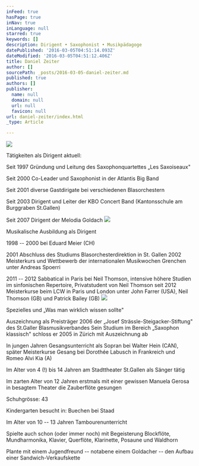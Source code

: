 ```yaml
---
inFeed: true
hasPage: true
inNav: true
inLanguage: null
starred: true
keywords: []
description: Dirigent • Saxophonist • Musikpädagoge
datePublished: '2016-03-05T04:51:14.093Z'
dateModified: '2016-03-05T04:51:12.406Z'
title: Daniel Zeiter
author: []
sourcePath: _posts/2016-03-05-daniel-zeiter.md
published: true
authors: []
publisher:
  name: null
  domain: null
  url: null
  favicon: null
url: daniel-zeiter/index.html
_type: Article

---
```

![](https://s3-us-west-2.amazonaws.com/the-grid-img/p/65bf03fa4afdc51ffd577d0f52e1cad3c3a9edef.jpg)

Tätigkeiten als Dirigent aktuell: 

Seit 1997 Gründung und Leitung des Saxophonquartettes „Les Saxoiseaux" 

Seit 2000 Co-Leader und Saxophonist in der Atlantis Big Band 

Seit 2001 diverse Gastdirigate bei verschiedenen Blasorchestern 

Seit 2003 Dirigent und Leiter der KBO Concert Band (Kantonsschule am Burggraben St.Gallen) 

Seit 2007 Dirigent der Melodia Goldach
![](https://the-grid-user-content.s3-us-west-2.amazonaws.com/93af0211-7432-4270-999f-c9ea5b592bde.jpg)

Musikalische Ausbildung als Dirigent

1998 -- 2000 bei Eduard Meier (CH) 

2001 Abschluss des Studiums Blasorchesterdirektion in St. Gallen
2002 Meisterkurs und Wettbewerb der internationalen Musikwochen Grenchen unter Andreas Spoerri 

2011 -- 2012 Sabbatical in Paris bei Neil Thomson, intensive höhere Studien im sinfonischen Repertoire, Privatstudent von Neil Thomson
seit 2012 Meisterkurse beim LCW in Paris und London unter John Farrer (USA), Neil Thomson (GB) und Patrick Bailey (GB)
![](https://the-grid-user-content.s3-us-west-2.amazonaws.com/c93a8e29-dfa9-40f8-9700-12384de283a6.jpg)

Spezielles und „Was man wirklich wissen sollte" 

Auszeichnung als Preisträger 2006 der „Josef Strässle-Steigacker-Stiftung" des St.Galler Blasmusikverbandes
Sein Studium im Bereich „Saxophon klassisch" schloss er 2005 in Zürich mit Auszeichnung ab 

In jungen Jahren Gesangsunterricht als Sopran bei Walter Hein (CAN), später Meisterkurse Gesang bei Dorothée Labusch in Frankreich und Romeo Alvi Kia (A) 

Im Alter von 4 (!) bis 14 Jahren am Stadttheater St.Gallen als Sänger tätig 

Im zarten Alter von 12 Jahren erstmals mit einer gewissen Manuela Gerosa in besagtem Theater die Zauberflöte gesungen 

Schuhgrösse: 43 

Kindergarten besucht in: Buechen bei Staad 

Im Alter von 10 -- 13 Jahren Tambourenunterricht 

Spielte auch schon (oder immer noch) mit Begeisterung Blockflöte, Mundharmonika, Klavier, Querflöte, Klarinette, Posaune und Waldhorn 

Plante mit einem Jugendfreund -- notabene einem Goldacher -- den Aufbau einer Sandwich-Verkaufskette